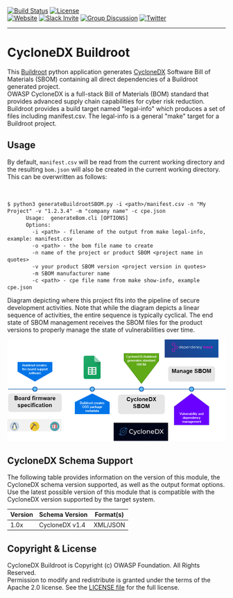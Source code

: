 [![Build Status](https://github.com/CycloneDX/cyclonedx-buildroot/workflows/CI/badge.svg)](https://github.com/CycloneDX/cyclonedx-buildroot/actions?workflow=CI)
[![License](https://img.shields.io/badge/license-Apache%202.0-brightgreen.svg)][License]  
[![Website](https://img.shields.io/badge/https://-cyclonedx.org-blue.svg)][CDX_homepage]
[![Slack Invite](https://img.shields.io/badge/Slack-Join-blue?logo=slack&labelColor=393939)](https://cyclonedx.org/slack/invite)
[![Group Discussion](https://img.shields.io/badge/discussion-groups.io-blue.svg)](https://groups.io/g/CycloneDX)
[![Twitter](https://img.shields.io/twitter/url/http/shields.io.svg?style=social&label=Follow)](https://twitter.com/CycloneDX_Spec)

----

# CycloneDX Buildroot

This [Buildroot][Buildroot_homepage] python application generates [CycloneDX][CDX_homepage] Software Bill of Materials 
(SBOM) containing all direct dependencies of a Buildroot generated project.  
OWASP CycloneDX is a full-stack Bill of Materials (BOM) standard that provides advanced supply chain capabilities for 
cyber risk reduction.
Buildroot provides a build target named "legal-info" which produces a set of files including manifest.csv. The legal-info
is a general "make" target for a Buildroot project.

## Usage

By default, `manifest.csv` will be read from the current working directory
and the resulting `bom.json` will also be created in the current working directory.  
This can be overwritten as follows:

```ShellSession

  
$ python3 generateBuildrootSBOM.py -i <path>/manifest.csv -n "My Project" -v "1.2.3.4" -m "company name" -c cpe.json
      Usage:  generateBom.cli [OPTIONS]
      Options:
        -i <path> - filename of the output from make legal-info, example: manifest.csv
        -o <path> - the bom file name to create
        -n name of the project or product SBOM <project name in quotes>
        -v your product SBOM version <project version in quotes>
        -m SBOM manufacturer name
        -c <path> - cpe file name from make show-info, example cpe.json
```

Diagram depicting where this project fits into the pipeline of secure development activities. Note that while the diagram depicts a linear sequence of
activities, the entire sequence is typically cyclical. The end state of SBOM management receives the SBOM files for the product versions to properly
manage the state of vulnerabilities over time. 

![CycloneDX logo](https://github.com/CycloneDX/cyclonedx-buildroot/blob/process-flow-description/build-Page-2.drawio.png)

## CycloneDX Schema Support

The following table provides information on the version of this module, the CycloneDX schema version supported, as well as the output format options.
Use the latest possible version of this module that is compatible with the CycloneDX version supported by the target system.

| Version | Schema Version | Format(s) |
|---------|----------------|-----------|
| 1.0x | CycloneDX v1.4 | XML/JSON |

## Copyright & License

CycloneDX Buildroot is Copyright (c) OWASP Foundation. All Rights Reserved.  
Permission to modify and redistribute is granted under the terms of the Apache 2.0 license. See the [LICENSE file][License] for the full license.

[CDX_homepage]: https://cyclonedx.org
[License]: https://github.com/CycloneDX/cyclonedx-buildroot/blob/main/LICENSE
[Buildroot_homepage]: https://buildroot.org

